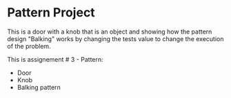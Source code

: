 # Pattern Project

This is a door with a knob that is an object and showing how the pattern design "Balking" works by changing the tests value to change the execution of the problem.

This is assignement # 3 - Pattern:

- Door
- Knob
- Balking pattern